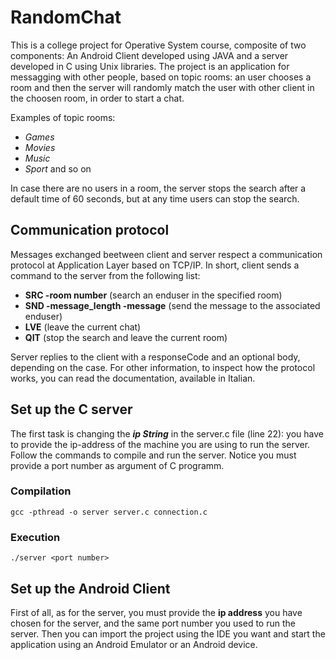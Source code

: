 # RandomChat

This is a college project for Operative System course, composite of two components: An Android Client developed using JAVA and a server developed in C using Unix libraries. The project is an application for messagging with other people, based on topic rooms: an user chooses a room and then the server will randomly match the user with other client in the choosen room, in order to start a chat.

Examples of topic rooms:
- *Games*
- *Movies*
- *Music*
- *Sport*
and so on

In case there are no users in a room, the server stops the search after a default time of 60 seconds, but at any time users can stop the search.

## Communication protocol

Messages exchanged beetween client and server respect a communication protocol at Application Layer based on TCP/IP. In short, client sends a command to the server from the following list:

- **SRC  -room number** 
    (search an enduser in the specified room)
- **SND  -message_length  -message** 
    (send the message to the associated enduser)
- **LVE** 
    (leave the current chat)
- **QIT** 
    (stop the search and leave the current room)

Server replies to the client with a responseCode and an optional body, depending on the case. 
For other information, to inspect how the protocol works, you can read the documentation, available in Italian.

## Set up the C server

The first task is changing the ***ip String*** in the server.c file (line 22): you have to provide the ip-address of the machine you are using to run the server.
Follow the commands to compile and run the server. Notice you must provide a port number as argument of C programm.

### Compilation

```console
gcc -pthread -o server server.c connection.c
```
### Execution

```console
./server <port number>
```

## Set up the Android Client

First of all, as for the server, you must provide the **ip address** you have chosen for the server, and the same port number you used to run the server.
Then you can import the project using the IDE you want and start the application using an Android Emulator or an Android device.


